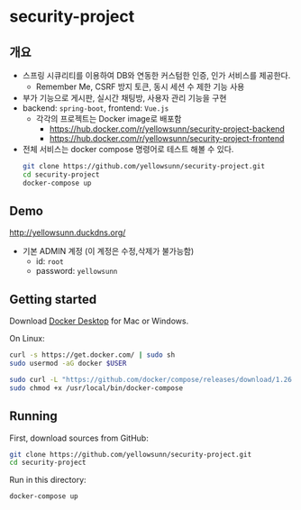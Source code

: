 # security-project
## 개요
* 스프링 시큐리티를 이용하여 DB와 연동한 커스텀한 인증, 인가 서비스를 제공한다.
  * Remember Me, CSRF 방지 토큰, 동시 세션 수 제한 기능 사용
* 부가 기능으로 게시판, 실시간 채팅방, 사용자 관리 기능을 구현
* backend: `spring-boot`, frontend: `Vue.js`
  * 각각의 프로젝트는 Docker image로 배포함
    * https://hub.docker.com/r/yellowsunn/security-project-backend
    * https://hub.docker.com/r/yellowsunn/security-project-frontend
* 전체 서비스는 docker compose 명령어로 테스트 해볼 수 있다.
  ```bash
  git clone https://github.com/yellowsunn/security-project.git
  cd security-project
  docker-compose up
  ```
  
## Demo
http://yellowsunn.duckdns.org/
* 기본 ADMIN 계정 (이 계정은 수정,삭제가 불가능함)
  * id: `root`
  * password: `yellowsunn`
  

## Getting started
Download [Docker Desktop](https://www.docker.com/products/docker-desktop) for Mac or Windows.

On Linux:
```bash
curl -s https://get.docker.com/ | sudo sh
sudo usermod -aG docker $USER
```
```bash
sudo curl -L "https://github.com/docker/compose/releases/download/1.26.0/docker-compose-$(uname -s)-$(uname -m)"
sudo chmod +x /usr/local/bin/docker-compose
```

## Running

First, download sources from GitHub:
```bash
git clone https://github.com/yellowsunn/security-project.git
cd security-project
````
Run in this directory:
```bash
docker-compose up
```
